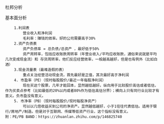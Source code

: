 杜邦分析





基本面分析

		1.利润表
			营业收入和净利润
			毛利率：赚钱的效率。好的公司需要高于30%
		2.资产负债表
			资产负债率 = 总负债/总资产 ，最好低于50%
			资产周转率，包括应收账款周转率（年营业收入/平均应收账款，通俗来说就是平均几次变成现金流）和 存货周转率，他们反应经营效率，一般越高越好，但是也有例外（比如白酒）
		3.现金流量表（最难造假的表）
			重点关注经营活动现金流，首先最好是正值，其次最好高于净利润
		4. 市盈率（PE）（现时每股股价/最近一年每股净利润）
			现在买这个股票，几年才能回本，显然越低越好。纵向用于比较股价高估或者低估，作为买卖点参考（比如最低的20%以内或者80%作为低估高估分界）；横向上只有同行业比较才有意义。负市盈没有意义。
		5. 市净率（PB）（现时每股股价/现时每股净资产）
			可以以几倍收益买到公司的净资产。显然越低越好，小于1往往代表低估。适用于银行/房地产/制造。但是对于互联网、传媒等低资产行业，这个指标没有意义。
	附：PE/PB BAND：https://zhuanlan.zhihu.com/p/146825740